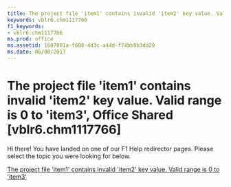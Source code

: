 ```yaml
---
title: The project file 'item1' contains invalid 'item2' key value. Valid range is 0 to 'item3', Office Shared [vblr6.chm1117766]
keywords: vblr6.chm1117766
f1_keywords:
- vblr6.chm1117766
ms.prod: office
ms.assetid: 1607001a-f608-4d3c-a44d-f74bb9b3dd29
ms.date: 06/08/2017
---
```



# The project file 'item1' contains invalid 'item2' key value. Valid range is 0 to 'item3', Office Shared [vblr6.chm1117766]

Hi there! You have landed on one of our F1 Help redirector pages. Please select the topic you were looking for below.

[The project file 'item1' contains invalid 'item2' key value. Valid range is 0 to 'item3'](http://msdn.microsoft.com/library/6da22a15-9a10-b91e-a4c3-99d69e6ae3ca%28Office.15%29.aspx)

